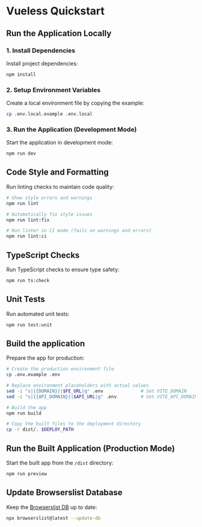 # Vueless Quickstart

## Run the Application Locally

### 1. Install Dependencies

Install project dependencies:

```bash
npm install
```

### 2. Setup Environment Variables

Create a local environment file by copying the example:

```bash
cp .env.local.example .env.local
```

### 3. Run the Application (Development Mode)

Start the application in development mode:

```bash
npm run dev
```

## Code Style and Formatting

Run linting checks to maintain code quality:

```bash
# Show style errors and warnings
npm run lint

# Automatically fix style issues
npm run lint:fix

# Run linter in CI mode (fails on warnings and errors)
npm run lint:ci
```

## TypeScript Checks

Run TypeScript checks to ensure type safety:

```bash
npm run ts:check
```

## Unit Tests

Run automated unit tests:

```bash
npm run test:unit
```

## Build the application

Prepare the app for production:

```bash
# Create the production environment file
cp .env.example .env

# Replace environment placeholders with actual values
sed -i "s|{{DOMAIN}}|$FE_URL|g" .env              # Set VITE_DOMAIN
sed -i "s|{{API_DOMAIN}}|$API_URL|g" .env         # Set VITE_API_DOMAIN

# Build the app
npm run build

# Copy the built files to the deployment directory
cp -r dist/. $DEPLOY_PATH
```

## Run the Built Application (Production Mode)

Start the built app from the `/dist` directory:

```bash
npm run preview
```

## Update Browserslist Database

Keep the [Browserslist DB](https://browsersl.ist/) up to date:

```bash
npx browserslist@latest --update-db
```
